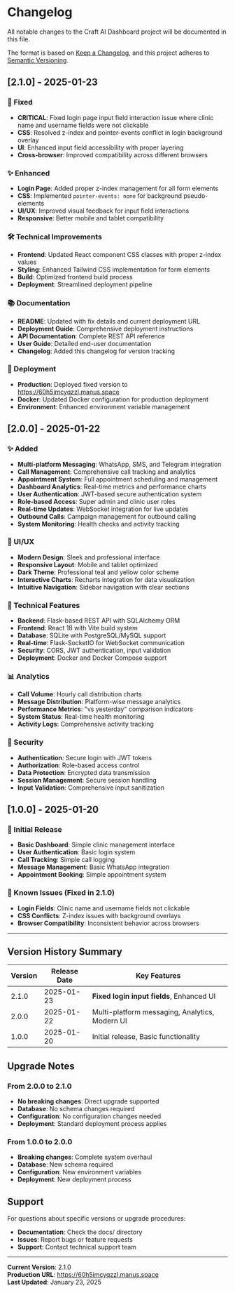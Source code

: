 # Changelog

All notable changes to the Craft AI Dashboard project will be documented in this file.

The format is based on [Keep a Changelog](https://keepachangelog.com/en/1.0.0/),
and this project adheres to [Semantic Versioning](https://semver.org/spec/v2.0.0.html).

## [2.1.0] - 2025-01-23

### 🔧 Fixed
- **CRITICAL**: Fixed login page input field interaction issue where clinic name and username fields were not clickable
- **CSS**: Resolved z-index and pointer-events conflict in login background overlay
- **UI**: Enhanced input field accessibility with proper layering
- **Cross-browser**: Improved compatibility across different browsers

### ✨ Enhanced
- **Login Page**: Added proper z-index management for all form elements
- **CSS**: Implemented `pointer-events: none` for background pseudo-elements
- **UI/UX**: Improved visual feedback for input field interactions
- **Responsive**: Better mobile and tablet compatibility

### 🛠️ Technical Improvements
- **Frontend**: Updated React component CSS classes with proper z-index values
- **Styling**: Enhanced Tailwind CSS implementation for form elements
- **Build**: Optimized frontend build process
- **Deployment**: Streamlined deployment pipeline

### 📚 Documentation
- **README**: Updated with fix details and current deployment URL
- **Deployment Guide**: Comprehensive deployment instructions
- **API Documentation**: Complete REST API reference
- **User Guide**: Detailed end-user documentation
- **Changelog**: Added this changelog for version tracking

### 🚀 Deployment
- **Production**: Deployed fixed version to https://60h5imcyqzzl.manus.space
- **Docker**: Updated Docker configuration for production deployment
- **Environment**: Enhanced environment variable management

## [2.0.0] - 2025-01-22

### ✨ Added
- **Multi-platform Messaging**: WhatsApp, SMS, and Telegram integration
- **Call Management**: Comprehensive call tracking and analytics
- **Appointment System**: Full appointment scheduling and management
- **Dashboard Analytics**: Real-time metrics and performance charts
- **User Authentication**: JWT-based secure authentication system
- **Role-based Access**: Super admin and clinic user roles
- **Real-time Updates**: WebSocket integration for live updates
- **Outbound Calls**: Campaign management for outbound calling
- **System Monitoring**: Health checks and activity tracking

### 🎨 UI/UX
- **Modern Design**: Sleek and professional interface
- **Responsive Layout**: Mobile and tablet optimized
- **Dark Theme**: Professional teal and yellow color scheme
- **Interactive Charts**: Recharts integration for data visualization
- **Intuitive Navigation**: Sidebar navigation with clear sections

### 🔧 Technical Features
- **Backend**: Flask-based REST API with SQLAlchemy ORM
- **Frontend**: React 18 with Vite build system
- **Database**: SQLite with PostgreSQL/MySQL support
- **Real-time**: Flask-SocketIO for WebSocket communication
- **Security**: CORS, JWT authentication, input validation
- **Deployment**: Docker and Docker Compose support

### 📊 Analytics
- **Call Volume**: Hourly call distribution charts
- **Message Distribution**: Platform-wise message analytics
- **Performance Metrics**: "vs yesterday" comparison indicators
- **System Status**: Real-time health monitoring
- **Activity Logs**: Comprehensive activity tracking

### 🔐 Security
- **Authentication**: Secure login with JWT tokens
- **Authorization**: Role-based access control
- **Data Protection**: Encrypted data transmission
- **Session Management**: Secure session handling
- **Input Validation**: Comprehensive input sanitization

## [1.0.0] - 2025-01-20

### 🎉 Initial Release
- **Basic Dashboard**: Simple clinic management interface
- **User Authentication**: Basic login system
- **Call Tracking**: Simple call logging
- **Message Management**: Basic WhatsApp integration
- **Appointment Booking**: Simple appointment system

### 🐛 Known Issues (Fixed in 2.1.0)
- **Login Fields**: Clinic name and username fields not clickable
- **CSS Conflicts**: Z-index issues with background overlays
- **Browser Compatibility**: Inconsistent behavior across browsers

---

## Version History Summary

| Version | Release Date | Key Features |
|---------|-------------|--------------|
| 2.1.0   | 2025-01-23  | **Fixed login input fields**, Enhanced UI |
| 2.0.0   | 2025-01-22  | Multi-platform messaging, Analytics, Modern UI |
| 1.0.0   | 2025-01-20  | Initial release, Basic functionality |

## Upgrade Notes

### From 2.0.0 to 2.1.0
- **No breaking changes**: Direct upgrade supported
- **Database**: No schema changes required
- **Configuration**: No configuration changes needed
- **Deployment**: Standard deployment process applies

### From 1.0.0 to 2.0.0
- **Breaking changes**: Complete system overhaul
- **Database**: New schema required
- **Configuration**: New environment variables
- **Deployment**: New deployment process

## Support

For questions about specific versions or upgrade procedures:

- **Documentation**: Check the docs/ directory
- **Issues**: Report bugs or feature requests
- **Support**: Contact technical support team

---

**Current Version**: 2.1.0  
**Production URL**: https://60h5imcyqzzl.manus.space  
**Last Updated**: January 23, 2025

